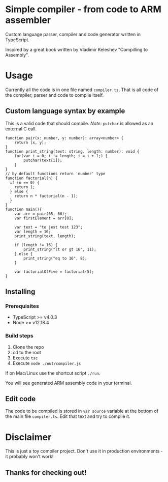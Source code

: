 # Simple compiler - from code to ARM assembler
Custom language parser, compiler and code generator written in TypeScript.

Inspired by a great book written by Vladimir Keleshev "Compilling to Assembly".

# Usage
Currently all the code is in one file named `compiler.ts`. That is all code of the compiler, parser and code to compile itself.

## Custom language syntax by example
This is a valid code that should compile.
_Note:_ `putchar` is allowed as an external C call. 
```
function pair(x: number, y: number): array<number> {
    return [x, y];
}
function print_string(text: string, length: number): void {
    for(var i = 0; i != length; i = i + 1;) {
        putchar(text[i]);
    }
}
// by default functions return 'number' type
function factorial(n) {
  if (n == 0) {
    return 1;
  } else {
    return n * factorial(n - 1);
  }
}
function main(){
    var arr = pair(65, 66);
    var firstElement = arr[0];

    var text = "to jest test 123";
    var length = 16;
    print_string(text, length);

    if (length != 16) {
        print_string("lt or gt 16", 11);
    } else {
        print_string("eq to 16", 8);
    }

    var factorialOfFive = factorial(5);
}
```
## Installing
### Prerequisites
- TypeScript >= v4.0.3
- Node >= v12.18.4

### Build steps
1. Clone the repo
2. cd to the root
3. Execute `tsc`
4. Execute `node ./out/compiler.js`


If on Mac/Linux use the shortcut script `./run`.

You will see generated ARM assembly code in your terminal.

## Edit code
The code to be compiled is stored in `var source` variable at the bottom of the main file `compiler.ts`.
Edit that text and try to compile it.

# Disclaimer
This is just a toy compiler project. Don't use it in production environments - it probably won't work!

## Thanks for checking out!